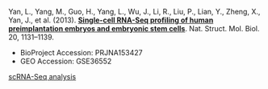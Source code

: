 Yan, L., Yang, M., Guo, H., Yang, L., Wu, J., Li, R., Liu, P., Lian, Y., Zheng, X., Yan, J., et al. (2013). **[Single-cell RNA-Seq profiling of human preimplantation embryos and embryonic stem cells](https://doi.org/10.1038/nsmb.2660)**. Nat. Struct. Mol. Biol. 20, 1131–1139.

- BioProject Accession: PRJNA153427
- GEO Accession: GSE36552

[scRNA-Seq analysis](https://jlduan.github.io/Replica/nsmb.2660/notebooks/analyze.html)
